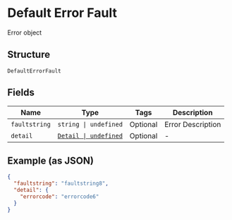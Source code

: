 
# Default Error Fault

Error object

## Structure

`DefaultErrorFault`

## Fields

| Name | Type | Tags | Description |
|  --- | --- | --- | --- |
| `faultstring` | `string \| undefined` | Optional | Error Description |
| `detail` | [`Detail \| undefined`](../../doc/models/detail.md) | Optional | - |

## Example (as JSON)

```json
{
  "faultstring": "faultstring8",
  "detail": {
    "errorcode": "errorcode6"
  }
}
```

